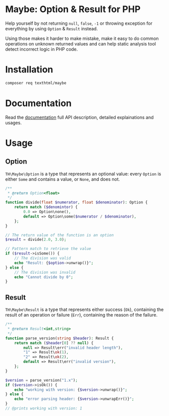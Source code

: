 # Maybe: Option & Result for PHP

Help yourself by not returning `null`, `false`, `-1` or throwing exception
for everything by using `Option` & `Result` instead.

Using those makes it harder to make mistake, make it easy to do common
operations on unknown returned values and can help static analysis tool detect
incorrect logic in PHP code.

# Installation

```bash
composer req texthtml/maybe
```

# Documentation

Read the [documentation](https://doc.maybe.texthtml.net) full API description, detailed explainations and usages.

# Usage

## Option

`TH\Maybe\Option` is a type that represents an optional value: every `Option` is either `Some` and contains a value, or `None`, and does not.

```php
/**
 * @return Option<float>
 */
function divide(float $numerator, float $denominator): Option {
    return match ($denomintor) {
        0.0 => Option\none(),
        default => Option\some($numerator / $denominator),
    };
}

// The return value of the function is an option
$result = divide(2.0, 3.0);

// Pattern match to retrieve the value
if ($result->isSome()) {
    // The division was valid
    echo "Result: {$option->unwrap()}";
} else {
    // The division was invalid
    echo "Cannot divide by 0";
}
```

## Result

`TH\Maybe\Result` is a type that represents either success (`Ok`), containing the result of an operation or failure (`Err`), containing the reason of the failure.

```php
/**
 * @return Result<int,string>
 */
function parse_version(string $header): Result {
    return match ($header[0] ?? null) {
        null => Result\err("invalid header length"),
        "1" => Result\ok(1),
        "2" => Result\ok(2),
        default => Result\err("invalid version"),
    };
}

$version = parse_version("1.x");
if ($version->isOk()) {
    echo "working with version: {$version->unwrap()}";
} else {
    echo "error parsing header: {$version->unwrapErr()}";
}
// @prints working with version: 1
```
